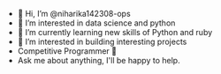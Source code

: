 - 👋 Hi, I’m @niharika142308-ops
- 👀 I’m interested in data science and python 
- 🌱 I’m currently learning new skills of Python and ruby 
- 💞️ I’m interested in building interesting projects  
- Competitive Programmer 👀
- Ask me about anything, I'll be happy to help.


<!---
niharika142308-ops/niharika142308-ops is a ✨ special ✨ repository because its `README.md` (this file) appears on your GitHub profile.
You can click the Preview link to take a look at your changes.
--->
